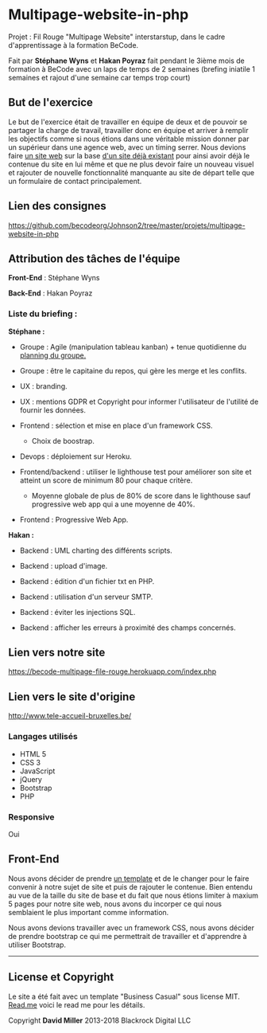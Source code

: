 # Multipage-website-in-php


Projet : Fil Rouge "Multipage Website" interstarstup, dans le cadre d'apprentissage à la formation BeCode.

Fait par __Stéphane Wyns__ et __Hakan Poyraz__ fait pendant le 3ième mois de formation à BeCode avec un laps de temps de 2 semaines (brefing iniatile 1 semaines et rajout d'une semaine car temps trop court)


## But de l'exercice


Le but de l'exercice était de travailler en équipe de deux et de pouvoir se partager la charge de travail, travailler donc en équipe et arriver à remplir les objectifs comme si nous étions dans une véritable mission donner par un supérieur dans une agence web, avec un timing serrer. Nous devions faire [un site web](https://becode-multipage-file-rouge.herokuapp.com/index.php) sur la base [d'un site déjà existant](http://www.tele-accueil-bruxelles.be/) pour ainsi avoir déjà le contenue du site en lui même et que ne plus devoir faire un nouveau visuel et rajouter de nouvelle fonctionnalité manquante au site de départ telle que un formulaire de contact principalement.


## Lien des consignes


https://github.com/becodeorg/Johnson2/tree/master/projets/multipage-website-in-php


## Attribution des tâches de l'équipe


**Front-End** : Stéphane Wyns    

**Back-End** : Hakan Poyraz   



### Liste du briefing :    


**Stéphane :**    

* Groupe : Agile (manipulation tableau kanban) + tenue quotidienne du [planning du groupe.](https://github.com/Wstephane/multipage-website-in-php/projects/1)

* Groupe : être le capitaine du repos, qui gère les merge et les conflits.

* UX : branding.

* UX : mentions GDPR et Copyright pour informer l'utilisateur de l'utilité de fournir les données.

* Frontend : sélection et mise en place d'un framework CSS.
  * Choix de boostrap.

* Devops : déploiement sur Heroku.

* Frontend/backend : utiliser le lighthouse test pour améliorer son site et atteint un score de minimum 80 pour chaque critère.
  * Moyenne globale de plus de 80% de score dans le lighthouse sauf progressive web app qui a une moyenne de 40%.

* Frontend : Progressive Web App.  


**Hakan :**  

* Backend : UML charting des différents scripts.

* Backend : upload d'image.

* Backend : édition d'un fichier txt en PHP.

* Backend : utilisation d'un serveur SMTP.

* Backend : éviter les injections SQL.

* Backend : afficher les erreurs à proximité des champs concernés.  



## Lien vers notre site


  https://becode-multipage-file-rouge.herokuapp.com/index.php


## Lien vers le site d'origine


  http://www.tele-accueil-bruxelles.be/


### Langages utilisés


* HTML 5
* CSS 3
* JavaScript
* jQuery
* Bootstrap
* PHP


### Responsive


Oui


## Front-End

Nous avons décider de prendre [un template](https://startbootstrap.com/template-overviews/business-casual/) et de le changer pour le faire convenir à notre sujet de site et puis de rajouter le contenue. Bien entendu au vue de la taille du site de base et du fait que nous étions limiter à maxium 5 pages pour notre site web, nous avons du incorper ce qui nous semblaient le plus important comme information.

Nous avons devions travailler avec un framework CSS, nous avons décider de prendre bootstrap ce qui me permettrait de travailler et d'apprendre à utiliser Bootstrap.


----------------------------------

## License et Copyright


Le site a été fait avec un template "Business Casual" sous license MIT. [Read.me](https://github.com/Wstephane/multipage-website-in-php/blob/master/READMEtemplate.md) voici le read me pour les détails.

Copyright **David Miller** 2013-2018 Blackrock Digital LLC
